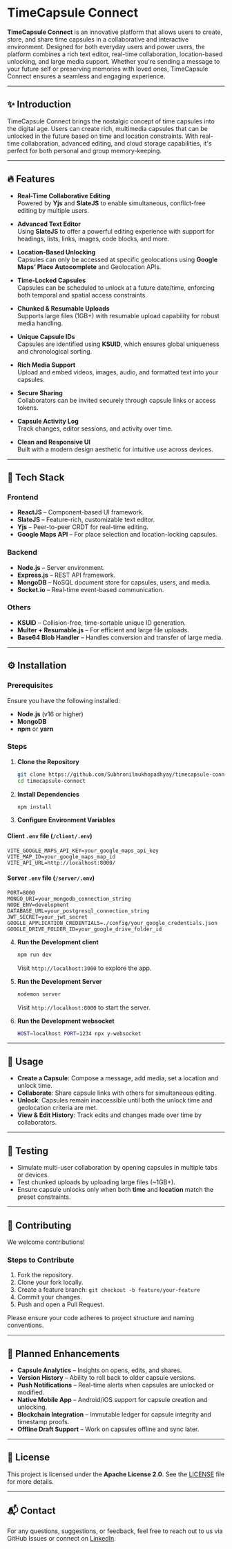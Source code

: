 # TimeCapsule Connect

**TimeCapsule Connect** is an innovative platform that allows users to create, store, and share time capsules in a collaborative and interactive environment. Designed for both everyday users and power users, the platform combines a rich text editor, real-time collaboration, location-based unlocking, and large media support. Whether you're sending a message to your future self or preserving memories with loved ones, TimeCapsule Connect ensures a seamless and engaging experience.
 
---

## ✨ Introduction
 
TimeCapsule Connect brings the nostalgic concept of time capsules into the digital age. Users can create rich, multimedia capsules that can be unlocked in the future based on time and location constraints. With real-time collaboration, advanced editing, and cloud storage capabilities, it's perfect for both personal and group memory-keeping.

---

## 🔥 Features

- **Real-Time Collaborative Editing**  
  Powered by **Yjs** and **SlateJS** to enable simultaneous, conflict-free editing by multiple users.
  
- **Advanced Text Editor**  
  Using **SlateJS** to offer a powerful editing experience with support for headings, lists, links, images, code blocks, and more.

- **Location-Based Unlocking**  
  Capsules can only be accessed at specific geolocations using **Google Maps’ Place Autocomplete** and Geolocation APIs.

- **Time-Locked Capsules**  
  Capsules can be scheduled to unlock at a future date/time, enforcing both temporal and spatial access constraints.

- **Chunked & Resumable Uploads**  
  Supports large files (1GB+) with resumable upload capability for robust media handling.

- **Unique Capsule IDs**  
  Capsules are identified using **KSUID**, which ensures global uniqueness and chronological sorting.

- **Rich Media Support**  
  Upload and embed videos, images, audio, and formatted text into your capsules.

- **Secure Sharing**  
  Collaborators can be invited securely through capsule links or access tokens.

- **Capsule Activity Log**  
  Track changes, editor sessions, and activity over time.

- **Clean and Responsive UI**  
  Built with a modern design aesthetic for intuitive use across devices.

---

## 🧰 Tech Stack

### **Frontend**

- **ReactJS** – Component-based UI framework.
- **SlateJS** – Feature-rich, customizable text editor.
- **Yjs** – Peer-to-peer CRDT for real-time editing.
- **Google Maps API** – For place selection and location-locking capsules.

### **Backend**

- **Node.js** – Server environment.
- **Express.js** – REST API framework.
- **MongoDB** – NoSQL document store for capsules, users, and media.
- **Socket.io** – Real-time event-based communication.

### **Others**

- **KSUID** – Collision-free, time-sortable unique ID generation.
- **Multer + Resumable.js** – For efficient and large file uploads.
- **Base64 Blob Handler** – Handles conversion and transfer of large media.

---

## ⚙️ Installation

### **Prerequisites**

Ensure you have the following installed:

- **Node.js** (v16 or higher)
- **MongoDB**
- **npm** or **yarn**

### **Steps**

1. **Clone the Repository**

   ```bash
   git clone https://github.com/Subhronilmukhopadhyay/timecapsule-connect.git
   cd timecapsule-connect
   ```

2. **Install Dependencies**

   ```bash
   npm install
   ```

3. **Configure Environment Variables**

#### Client `.env` file (`/client/.env`)

```env
VITE_GOOGLE_MAPS_API_KEY=your_google_maps_api_key
VITE_MAP_ID=your_google_maps_map_id
VITE_API_URL=http://localhost:8000/
```

#### Server `.env` file (`/server/.env`)

```env
PORT=8000
MONGO_URI=your_mongodb_connection_string
NODE_ENV=development
DATABASE_URL=your_postgresql_connection_string
JWT_SECRET=your_jwt_secret
GOOGLE_APPLICATION_CREDENTIALS=./config/your_google_credentials.json
GOOGLE_DRIVE_FOLDER_ID=your_google_drive_folder_id
```

4. **Run the Development client**

   ```bash
   npm run dev
   ```

   Visit `http://localhost:3000` to explore the app.

5. **Run the Development Server**

   ```bash
   nodemon server
   ```

   Visit `http://localhost:8000` to start the server.

6. **Run the Development websocket**

   ```bash
   HOST=localhost PORT=1234 npx y-websocket
   ```

---

## 🚀 Usage

- **Create a Capsule**: Compose a message, add media, set a location and unlock time.
- **Collaborate**: Share capsule links with others for simultaneous editing.
- **Unlock**: Capsules remain inaccessible until both the unlock time and geolocation criteria are met.
- **View & Edit History**: Track edits and changes made over time by collaborators.

---

## 🧪 Testing

- Simulate multi-user collaboration by opening capsules in multiple tabs or devices.
- Test chunked uploads by uploading large files (~1GB+).
- Ensure capsule unlocks only when both **time** and **location** match the preset constraints.

---

## 🤝 Contributing

We welcome contributions!

### Steps to Contribute

1. Fork the repository.
2. Clone your fork locally.
3. Create a feature branch: `git checkout -b feature/your-feature`
4. Commit your changes.
5. Push and open a Pull Request.

Please ensure your code adheres to project structure and naming conventions.

---

## 🌱 Planned Enhancements

- **Capsule Analytics** – Insights on opens, edits, and shares.
- **Version History** – Ability to roll back to older capsule versions.
- **Push Notifications** – Real-time alerts when capsules are unlocked or modified.
- **Native Mobile App** – Android/iOS support for capsule creation and unlocking.
- **Blockchain Integration** – Immutable ledger for capsule integrity and timestamp proofs.
- **Offline Draft Support** – Work on capsules offline and sync later.

---

## 📝 License

This project is licensed under the **Apache License 2.0**. See the [LICENSE](LICENSE) file for more details.

---

## 📬 Contact

For any questions, suggestions, or feedback, feel free to reach out to us via GitHub Issues or connect on [LinkedIn](https://www.linkedin.com/in/subhronilmukhopadhyay/).
